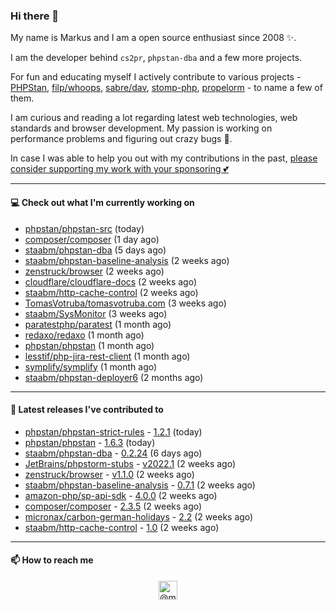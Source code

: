 ### Hi there 👋



My name is Markus and I am a open source enthusiast since 2008 ✨.

I am the developer behind `cs2pr`, `phpstan-dba` and a few more projects.

For fun and educating myself I actively contribute to various projects - [PHPStan](https://github.com/phpstan/phpstan-src), [filp/whoops](https://github.com/filp/whoops), [sabre/dav](https://github.com/sabre-io/dav), [stomp-php](https://github.com/stomp-php/stomp-php), [propelorm](https://github.com/propelorm) - to name a few of them.

I am curious and reading a lot regarding latest web technologies, web standards and browser development. My passion is working on performance problems and figuring out crazy bugs 🐜.

In case I was able to help you out with my contributions in the past, [please consider supporting my work with your sponsoring 💕](https://github.com/sponsors/staabm)


---

#### 💻 Check out what I'm currently working on

- [phpstan/phpstan-src](https://github.com/phpstan/phpstan-src) (today)
- [composer/composer](https://github.com/composer/composer) (1 day ago)
- [staabm/phpstan-dba](https://github.com/staabm/phpstan-dba) (5 days ago)
- [staabm/phpstan-baseline-analysis](https://github.com/staabm/phpstan-baseline-analysis) (2 weeks ago)
- [zenstruck/browser](https://github.com/zenstruck/browser) (2 weeks ago)
- [cloudflare/cloudflare-docs](https://github.com/cloudflare/cloudflare-docs) (2 weeks ago)
- [staabm/http-cache-control](https://github.com/staabm/http-cache-control) (2 weeks ago)
- [TomasVotruba/tomasvotruba.com](https://github.com/TomasVotruba/tomasvotruba.com) (3 weeks ago)
- [staabm/SysMonitor](https://github.com/staabm/SysMonitor) (3 weeks ago)
- [paratestphp/paratest](https://github.com/paratestphp/paratest) (1 month ago)
- [redaxo/redaxo](https://github.com/redaxo/redaxo) (1 month ago)
- [phpstan/phpstan](https://github.com/phpstan/phpstan) (1 month ago)
- [lesstif/php-jira-rest-client](https://github.com/lesstif/php-jira-rest-client) (1 month ago)
- [symplify/symplify](https://github.com/symplify/symplify) (1 month ago)
- [staabm/phpstan-deployer6](https://github.com/staabm/phpstan-deployer6) (2 months ago)

---

#### 🔭 Latest releases I've contributed to

- [phpstan/phpstan-strict-rules](https://github.com/phpstan/phpstan-strict-rules) - [1.2.1](https://github.com/phpstan/phpstan-strict-rules/releases/tag/1.2.1) (today)
- [phpstan/phpstan](https://github.com/phpstan/phpstan) - [1.6.3](https://github.com/phpstan/phpstan/releases/tag/1.6.3) (today)
- [staabm/phpstan-dba](https://github.com/staabm/phpstan-dba) - [0.2.24](https://github.com/staabm/phpstan-dba/releases/tag/0.2.24) (6 days ago)
- [JetBrains/phpstorm-stubs](https://github.com/JetBrains/phpstorm-stubs) - [v2022.1](https://github.com/JetBrains/phpstorm-stubs/releases/tag/v2022.1) (2 weeks ago)
- [zenstruck/browser](https://github.com/zenstruck/browser) - [v1.1.0](https://github.com/zenstruck/browser/releases/tag/v1.1.0) (2 weeks ago)
- [staabm/phpstan-baseline-analysis](https://github.com/staabm/phpstan-baseline-analysis) - [0.7.1](https://github.com/staabm/phpstan-baseline-analysis/releases/tag/0.7.1) (2 weeks ago)
- [amazon-php/sp-api-sdk](https://github.com/amazon-php/sp-api-sdk) - [4.0.0](https://github.com/amazon-php/sp-api-sdk/releases/tag/4.0.0) (2 weeks ago)
- [composer/composer](https://github.com/composer/composer) - [2.3.5](https://github.com/composer/composer/releases/tag/2.3.5) (2 weeks ago)
- [micronax/carbon-german-holidays](https://github.com/micronax/carbon-german-holidays) - [2.2](https://github.com/micronax/carbon-german-holidays/releases/tag/2.2) (2 weeks ago)
- [staabm/http-cache-control](https://github.com/staabm/http-cache-control) - [1.0](https://github.com/staabm/http-cache-control/releases/tag/1.0) (2 weeks ago)

---

#### 📫 How to reach me

<p align="center">
<a href="https://twitter.com/@markusstaab" target="blank"><img align="center" src="https://cdn.jsdelivr.net/npm/simple-icons@3.0.1/icons/twitter.svg" alt="@markusstaab" height="30" width="30" /></a>
</p>
